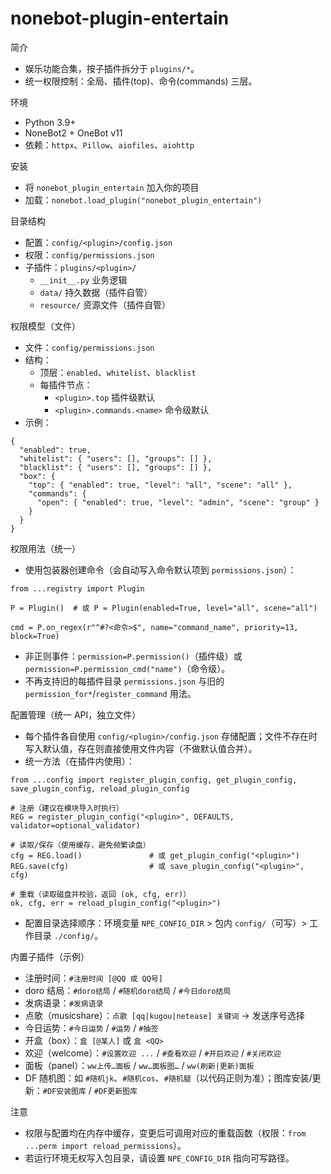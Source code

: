 nonebot-plugin-entertain
=======================

简介
- 娱乐功能合集，按子插件拆分于 `plugins/*`。
- 统一权限控制：全局、插件(top)、命令(commands) 三层。

环境
- Python 3.9+
- NoneBot2 + OneBot v11
- 依赖：`httpx`、`Pillow`、`aiofiles`、`aiohttp`

安装
- 将 `nonebot_plugin_entertain` 加入你的项目
- 加载：`nonebot.load_plugin("nonebot_plugin_entertain")`

目录结构
- 配置：`config/<plugin>/config.json`
- 权限：`config/permissions.json`
- 子插件：`plugins/<plugin>/`
  - `__init__.py` 业务逻辑
  - `data/` 持久数据（插件自管）
  - `resource/` 资源文件（插件自管）

权限模型（文件）
- 文件：`config/permissions.json`
- 结构：
  - 顶层：`enabled`、`whitelist`、`blacklist`
  - 每插件节点：
    - `<plugin>.top` 插件级默认
    - `<plugin>.commands.<name>` 命令级默认
- 示例：
```
{
  "enabled": true,
  "whitelist": { "users": [], "groups": [] },
  "blacklist": { "users": [], "groups": [] },
  "box": {
    "top": { "enabled": true, "level": "all", "scene": "all" },
    "commands": {
      "open": { "enabled": true, "level": "admin", "scene": "group" }
    }
  }
}
```

权限用法（统一）
- 使用包装器创建命令（会自动写入命令默认项到 `permissions.json`）：
```
from ...registry import Plugin

P = Plugin()  # 或 P = Plugin(enabled=True, level="all", scene="all")

cmd = P.on_regex(r"^#?<命令>$", name="command_name", priority=13, block=True)
```
- 非正则事件：`permission=P.permission()`（插件级）或 `permission=P.permission_cmd("name")`（命令级）。
- 不再支持旧的每插件目录 `permissions.json` 与旧的 `permission_for*`/`register_command` 用法。

配置管理（统一 API，独立文件）
- 每个插件各自使用 `config/<plugin>/config.json` 存储配置；文件不存在时写入默认值，存在则直接使用文件内容（不做默认值合并）。
- 统一方法（在插件内使用）：
```
from ...config import register_plugin_config, get_plugin_config, save_plugin_config, reload_plugin_config

# 注册（建议在模块导入时执行）
REG = register_plugin_config("<plugin>", DEFAULTS, validator=optional_validator)

# 读取/保存（使用缓存，避免频繁读盘）
cfg = REG.load()               # 或 get_plugin_config("<plugin>")
REG.save(cfg)                  # 或 save_plugin_config("<plugin>", cfg)

# 重载（读取磁盘并校验，返回 (ok, cfg, err)）
ok, cfg, err = reload_plugin_config("<plugin>")
```
- 配置目录选择顺序：环境变量 `NPE_CONFIG_DIR` > 包内 `config/`（可写）> 工作目录 `./config/`。

内置子插件（示例）
- 注册时间：`#注册时间 [@QQ 或 QQ号]`
- doro 结局：`#doro结局` / `#随机doro结局` / `#今日doro结局`
- 发病语录：`#发病语录`
- 点歌（musicshare）：`点歌 [qq|kugou|netease] 关键词` → 发送序号选择
- 今日运势：`#今日运势` / `#运势` / `#抽签`
- 开盒（box）：`盒 [@某人]` 或 `盒 <QQ>`
- 欢迎（welcome）：`#设置欢迎 ...` / `#查看欢迎` / `#开启欢迎` / `#关闭欢迎`
- 面板（panel）：`ww上传…面板` / `ww…面板图…` / `ww(刷新|更新)面板`
- DF 随机图：如 `#随机jk`、`#随机cos`、`#随机腿`（以代码正则为准）；图库安装/更新：`#DF安装图库` / `#DF更新图库`

注意
- 权限与配置均在内存中缓存，变更后可调用对应的重载函数（权限：`from ...perm import reload_permissions`）。
- 若运行环境无权写入包目录，请设置 `NPE_CONFIG_DIR` 指向可写路径。

